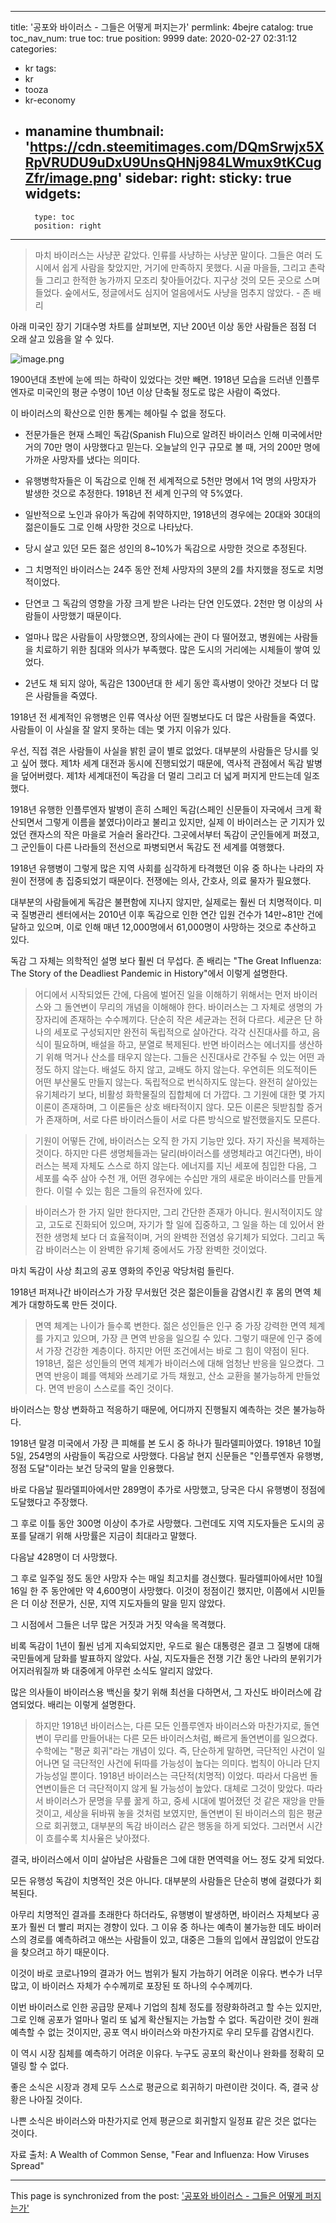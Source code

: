 
---
title: '공포와 바이러스 - 그들은 어떻게 퍼지는가'
permlink: 4bejre
catalog: true
toc_nav_num: true
toc: true
position: 9999
date: 2020-02-27 02:31:12
categories:
- kr
tags:
- kr
- tooza
- kr-economy
- manamine
thumbnail: 'https://cdn.steemitimages.com/DQmSrwjx5XRpVRUDU9uDxU9UnsQHNj984LWmux9tKCugZfr/image.png'
sidebar:
    right:
        sticky: true
widgets:
    -
        type: toc
        position: right
---


>마치 바이러스는 사냥꾼 같았다. 인류를 사냥하는 사냥꾼 말이다. 그들은 여러 도시에서 쉽게 사람을 찾았지만, 거기에 만족하지 못했다. 시골 마을들, 그리고 촌락들 그리고 한적한 농가까지 모조리 찾아들어갔다. 지구상 것의 모든 곳으로 스며들었다. 숲에서도, 정글에서도 심지어 얼음에서도 사냥을 멈추지 않았다. - 존 배리


아래 미국인 장기 기대수명 차트를 살펴보면, 지난 200년 이상 동안 사람들은 점점 더 오래 살고 있음을 알 수 있다.



![image.png](https://cdn.steemitimages.com/DQmSrwjx5XRpVRUDU9uDxU9UnsQHNj984LWmux9tKCugZfr/image.png)



1900년대 초반에 눈에 띄는 하락이 있었다는 것만 빼면. 1918년 모습을 드러낸 인플루엔자로 미국인의 평균 수명이 10년 이상 단축될 정도로 많은 사람이 죽었다.


이 바이러스의 확산으로 인한 통계는 헤아릴 수 없을 정도다.


- 전문가들은 현재 스페인 독감(Spanish Flu)으로 알려진 바이러스 인해 미국에서만 거의 70만 명이 사망했다고 믿는다. 오늘날의 인구 규모로 볼 때, 거의 200만 명에 가까운 사망자를 냈다는 의미다.


- 유행병학자들은 이 독감으로 인해 전 세계적으로 5천만 명에서 1억 명의 사망자가 발생한 것으로 추정한다. 1918년 전 세계 인구의 약 5%였다.


- 일반적으로 노인과 유아가 독감에 취약하지만, 1918년의 경우에는 20대와 30대의 젊은이들도 그로 인해 사망한 것으로 나타났다.


- 당시 살고 있던 모든 젊은 성인의 8~10%가 독감으로 사망한 것으로 추정된다.


- 그 치명적인 바이러스는 24주 동안 전체 사망자의 3분의 2를 차지했을 정도로 치명적이었다.


- 단연코 그 독감의 영향을 가장 크게 받은 나라는 단연 인도였다. 2천만 명 이상의 사람들이 사망했기 때문이다.


- 얼마나 많은 사람들이 사망했으면, 장의사에는 관이 다 떨어졌고, 병원에는 사람들을 치료하기 위한 침대와 의사가 부족했다. 많은 도시의 거리에는 시체들이 쌓여 있었다.


- 2년도 채 되지 않아, 독감은 1300년대 한 세기 동안 흑사병이 앗아간 것보다 더 많은 사람들을 죽였다.


1918년 전 세계적인 유행병은 인류 역사상 어떤 질병보다도 더 많은 사람들을 죽였다. 사람들이 이 사실을 잘 알지 못하는 데는 몇 가지 이유가 있다.


우선, 직접 겪은 사람들이 사실을 밝힌 글이 별로 없었다. 대부분의 사람들은 당시를 잊고 싶어 했다. 제1차 세계 대전과 동시에 진행되었기 때문에, 역사적 관점에서 독감 발병을 덮어버렸다. 제1차 세계대전이 독감을 더 멀리 그리고 더 넓게 퍼지게 만드는데 일조했다.


1918년 유행한 인플루엔자 발병이 흔히 스페인 독감(스페인 신문들이 자국에서 크게 확산되면서 그렇게 이름을 붙였다)이라고 불리고 있지만, 실제 이 바이러스는 군 기지가 있었던 캔자스의 작은 마을로 거슬러 올라간다. 그곳에서부터 독감이 군인들에게 퍼졌고, 그 군인들이 다른 나라들의 전선으로 파병되면서 독감도 전 세계를 여행했다.


1918년 유행병이 그렇게 많은 지역 사회를 심각하게 타격했던 이유 중 하나는 나라의 자원이 전쟁에 총 집중되었기 때문이다. 전쟁에는 의사, 간호사, 의료 물자가 필요했다.


대부분의 사람들에게 독감은 불편함에 지나지 않지만, 실제로는 훨씬 더 치명적이다. 미국 질병관리 센터에서는 2010년 이후 독감으로 인한 연간 입원 건수가 14만~81만 건에 달하고 있으며, 이로 인해 매년 12,000명에서 61,000명이 사망하는 것으로 추산하고 있다.


독감 그 자체는 의학적인 설명 보다 훨씬 더 무섭다. 존 배리는 "The Great Influenza: The Story of the Deadliest Pandemic in History"에서 이렇게 설명한다.


>어디에서 시작되었든 간에, 다음에 벌어진 일을 이해하기 위해서는 먼저 바이러스와 그 돌연변이 무리의 개념을 이해해야 한다. 바이러스는 그 자체로 생명의 가장자리에 존재하는 수수께끼다. 단순히 작은 세균과는 전혀 다르다. 세균은 단 하나의 세포로 구성되지만 완전히 독립적으로 살아간다. 각각 신진대사를 하고, 음식이 필요하며, 배설을 하고, 분열로 복제된다. 반면 바이러스는 에너지를 생산하기 위해 먹거나 산소를 태우지 않는다. 그들은 신진대사로 간주될 수 있는 어떤 과정도 하지 않는다. 배설도 하지 않고, 교배도 하지 않는다. 우연히든 의도적이든 어떤 부산물도 만들지 않는다. 독립적으로 번식하지도 않는다. 완전히 살아있는 유기체라기 보다, 비활성 화학물질의 집합체에 더 가깝다. 그 기원에 대한 몇 가지 이론이 존재하며, 그 이론들은 상호 배타적이지 않다. 모든 이론은 뒷받침할 증거가 존재하며, 서로 다른 바이러스들이 서로 다른 방식으로 발전했을지도 모른다.


>기원이 어떻든 간에, 바이러스는 오직 한 가지 기능만 있다. 자기 자신을 복제하는 것이다. 하지만 다른 생명체들과는 달리(바이러스를 생명체라고 여긴다면), 바이러스는 복제 자체도 스스로 하지 않는다. 에너지를 지닌 세포에 침입한 다음, 그 세포를 숙주 삼아 수천 개, 어떤 경우에는 수십만 개의 새로운 바이러스를 만들게 한다. 이럴 수 있는 힘은 그들의 유전자에 있다.


>바이러스가 한 가지 일만 한다지만, 그리 간단한 존재가 아니다. 원시적이지도 않고, 고도로 진화되어 있으며, 자기가 할 일에 집중하고, 그 일을 하는 데 있어서 완전한 생명체 보다 더 효율적이며, 거의 완벽한 전염성 유기체가 되었다. 그리고 독감 바이러스는 이 완벽한 유기체 중에서도 가장 완벽한 것이었다.


마치 독감이 사상 최고의 공포 영화의 주인공 악당처럼 들린다.


1918년 퍼져나간 바이러스가 가장 무서웠던 것은 젊은이들을 감염시킨 후 몸의 면역 체계가 대항하도록 만든 것이다.


>면역 체계는 나이가 들수록 변한다. 젊은 성인들은 인구 중 가장 강력한 면역 체계를 가지고 있으며, 가장 큰 면역 반응을 일으킬 수 있다. 그렇기 때문에 인구 중에서 가장 건강한 계층이다. 하지만 어떤 조건에서는 바로 그 힘이 약점이 된다. 1918년, 젊은 성인들의 면역 체계가 바이러스에 대해 엄청난 반응을 일으켰다. 그 면역 반응이 폐를 액체와 쓰레기로 가득 채웠고, 산소 교환을 불가능하게 만들었다. 면역 반응이 스스로를 죽인 것이다.


바이러스는 항상 변화하고 적응하기 때문에, 어디까지 진행될지 예측하는 것은 불가능하다.


1918년 말경 미국에서 가장 큰 피해를 본 도시 중 하나가 필라델피아였다. 1918년 10월 5일, 254명의 사람들이 독감으로 사망했다. 다음날 현지 신문들은 "인플루엔자 유행병, 정점 도달"이라는 보건 당국의 말을 인용했다.


바로 다음날 필라델피아에서만 289명이 추가로 사망했고, 당국은 다시 유행병이 정점에 도달했다고 주장했다.


그 후로 이틀 동안 300명 이상이 추가로 사망했다. 그런데도 지역 지도자들은 도시의 공포를 달래기 위해 사망률은 지금이 최대라고 말했다.


다음날 428명이 더 사망했다.


그 후로 일주일 정도 동안 사망자 수는 매일 최고치를 경신했다. 필라델피아에서만 10월 16일 한 주 동안에만 약 4,600명이 사망했다. 이것이 정점이긴 했지만, 이쯤에서 시민들은 더 이상 전문가, 신문, 지역 지도자들의 말을 믿지 않았다.


그 시점에서 그들은 너무 많은 거짓과 거짓 약속을 목격했다.


비록 독감이 1년이 훨씬 넘게 지속되었지만, 우드로 윌슨 대통령은 결코 그 질병에 대해 국민들에게 담화를 발표하지 않았다. 사실, 지도자들은 전쟁 기간 동안 나라의 분위기가 어지러워질까 봐 대중에게 아무런 소식도 알리지 않았다.


많은 의사들이 바이러스용 백신을 찾기 위해 최선을 다하면서, 그 자신도 바이러스에 감염되었다. 배리는 이렇게 설명한다.


>하지만 1918년 바이러스는, 다른 모든 인플루엔자 바이러스와 마찬가지로, 돌연변이 무리를 만들어내는 다른 모든 바이러스처럼, 빠르게 돌연변이를 일으켰다. 수학에는 "평균 회귀"라는 개념이 있다. 즉, 단순하게 말하면, 극단적인 사건이 일어나면 덜 극단적인 사건에 뒤따를 가능성이 높다는 의미다. 법칙이 아니라 단지 가능성일 뿐이다. 1918년 바이러스는 극단적(치명적) 이었다. 따라서 다음번 돌연변이들은 더 극단적이지 않게 될 가능성이 높았다. 대체로 그것이 맞았다. 따라서 바이러스가 문명을 무릎 꿇게 하고, 중세 시대에 벌어졌던 것 같은 재앙을 만들 것이고, 세상을 뒤바꿔 놓을 것처럼 보였지만, 돌연변이 된 바이러스의 힘은 평균으로 회귀했고, 대부분의 독감 바이러스 같은 행동을 하게 되었다. 그러면서 시간이 흐를수록 치사율은 낮아졌다.


결국, 바이러스에서 이미 살아남은 사람들은 그에 대한 면역력을 어느 정도 갖게 되었다.


모든 유행성 독감이 치명적인 것은 아니다. 대부분의 사람들은 단순히 병에 걸렸다가 회복된다.


아무리 치명적인 결과를 초래한다 하더라도, 유행병이 발생하면, 바이러스 자체보다 공포가 훨씬 더 빨리 퍼지는 경향이 있다. 그 이유 중 하나는 예측이 불가능한 데도 바이러스의 경로를 예측하려고 애쓰는 사람들이 있고, 대중은 그들의 입에서 끊임없이 안도감을 찾으려고 하기 때문이다.


이것이 바로 코로나19의 결과가 어느 범위가 될지 가늠하기 어려운 이유다. 변수가 너무 많고, 이 바이러스 자체가 수수께끼로 포장된 또 하나의 수수께끼다.


이번 바이러스로 인한 공급망 문제나 기업의 침체 정도를 정량화하려고 할 수는 있지만, 그로 인해 공포가 얼마나 멀리 또 넓게 확산될지는 가늠할 수 없다. 독감이란 것이 원래 예측할 수 없는 것이지만, 공포 역시 바이러스와 마찬가지로 우리 모두를 감염시킨다.


이 역시 시장 침체를 예측하기 어려운 이유다. 누구도 공포의 확산이나 완화를 정확히 모델링 할 수 없다.


좋은 소식은 시장과 경제 모두 스스로 평균으로 회귀하기 마련이란 것이다. 즉, 결국 상황은 나아질 것이다.


나쁜 소식은 바이러스와 마찬가지로 언제 평균으로 회귀할지 일정표 같은 것은 없다는 것이다.


자료 출처: A Wealth of Common Sense, "Fear and Influenza: How Viruses Spread"

- - -

This page is synchronized from the post: ['공포와 바이러스 - 그들은 어떻게 퍼지는가'](https://steemit.com/@pius.pius/4bejre)
